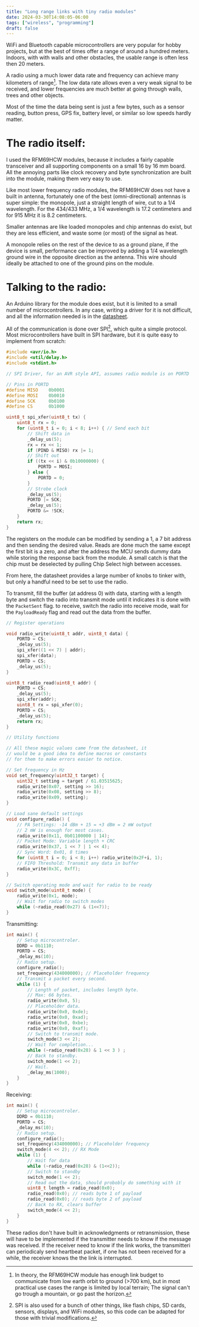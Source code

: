 ```yaml
---
title: "Long range links with tiny radio modules"
date: 2024-03-30T14:08:05-06:00
tags: ["wireless", "programming"]
draft: false
---
```


WiFi and Bluetooth capable microcontrollers are very popular for hobby projects, but at the best of times offer a range of around a hundred meters.
Indoors, with with walls and other obstacles, the usable range is often less then 20 meters.

A radio using a much lower data rate and frequency can achieve many kilometers of range[^range].
The low data rate allows even a very weak signal to be received, and lower frequencies are much better at going through walls, trees and other objects.

Most of the time the data being sent is just a few bytes, such as a sensor reading, button press, GPS fix, battery level, or similar so low speeds hardly matter.

# The radio itself:

I used the RFM69HCW modules, because it includes a fairly capable transceiver and all supporting components on a small 16 by 16 mm board.
All the annoying parts like clock recovery and byte synchronization are built into the module, making them very easy to use.

Like most lower frequency radio modules, the RFM69HCW does not have a built in antenna, fortunately one of the best (omni-directional) antennas is super simple:
the monopole, just a straight length of wire, cut to a 1/4 wavelength.
For the 434/433 MHz, a 1/4 wavelength is 17.2 centimeters and for 915 MHz it is 8.2 centimeters.

Smaller antennas are like loaded monopoles and chip antennas do exist, but they are less efficient, and waste some (or most) of the signal as heat.

A monopole relies on the rest of the device to as a ground plane, if the device is small, performance can be improved by adding a 1/4 wavelength ground wire in the opposite direction as the antenna.
This wire should ideally be attached to one of the ground pins on the module.

# Talking to the radio:

An Arduino library for the module does exist, but it is limited to a small number of microcontrollers.
In any case, writing a driver for it is not difficult, and all the information needed is in the [datasheet](https://www.mouser.com/datasheet/2/813/RFM69HCW_V1_1-2490219.pdf).

All of the communication is done over SPI[^spi], which quite a simple protocol.
Most microcontrollers have built in SPI hardware, but it is quite easy to implement from scratch:

```c
#include <avr/io.h>
#include <util/delay.h>
#include <stdint.h>

// SPI Driver, for an AVR style API, assumes radio module is on PORTD

// Pins in PORTD
#define MISO    0b0001
#define MOSI    0b0010
#define SCK     0b0100
#define CS      0b1000

uint8_t spi_xfer(uint8_t tx) {
	uint8_t rx = 0;
	for (uint8_t i = 0; i < 8; i++) { // Send each bit
		// Shift data in
		_delay_us(5);
		rx = rx << 1;
		if (PIND & MISO) rx |= 1;
		// Shift out
		if ((tx << i) & 0b10000000) {
			PORTD = MOSI;
		} else {
			PORTD = 0;
		}
		// Strobe clock
		_delay_us(5);
		PORTD |= SCK;
		_delay_us(5);
		PORTD &= !SCK;
	}
	return rx;
}
```

The registers on the module can be modified by sending a 1, a 7 bit address and then sending the desired value.
Reads are done much the same except the first bit is a zero, and after the address the MCU sends dummy data while storing the response back from the module.
A small catch is that the chip must be deselected by pulling Chip Select high between accesses.

From here, the datasheet provides a large number of knobs to tinker with, but only a handful need to be set to use the radio.

To transmit, fill the buffer (at address 0) with data, starting with a length byte and switch the radio into transmit mode until it indicates it is done with the `PacketSent` flag.
to receive, switch the radio into receive mode, wait for the `PayloadReady` flag and read out the data from the buffer.

```c
// Register operations

void radio_write(uint8_t addr, uint8_t data) {
	PORTD = CS;
	_delay_us(5);
	spi_xfer((1 << 7) | addr);
	spi_xfer(data);
	PORTD = CS;
	_delay_us(5);
}

uint8_t radio_read(uint8_t addr) {
	PORTD = CS;
	_delay_us(5);
	spi_xfer(addr);
	uint8_t rx = spi_xfer(0);
	PORTD = CS;
	_delay_us(5);
	return rx;
}
```

```c
// Utility functions

// All these magic values came from the datasheet, it
// would be a good idea to define macros or constants
// for them to make errors easier to notice.

// Set frequency in Hz
void set_frequency(uint32_t target) { 
	uint32_t setting = target / 61.03515625;
	radio_write(0x07, setting >> 16);
	radio_write(0x08, setting >> 8);
	radio_write(0x09, setting);
}

// Load sane default settings
void configure_radio() {
	// PA Settings: -14 dBm + 15 = +3 dBm = 2 mW output
	// 2 mW is enough for most cases.
	radio_write(0x11, 0b01100000 | 14);
	// Packet Mode: Variable length + CRC
	radio_write(0x37, 1 << 7 | 1 << 4);
	// Sync Word: 0x01, 8 times
	for (uint8_t i = 0; i < 8; i++) radio_write(0x2F+i, 1);
	// FIFO Threshold: Transmit any data in buffer
	radio_write(0x3C, 0xff);
}

// Switch operating mode and wait for radio to be ready
void switch_mode(uint8_t mode) {
	radio_write(0x1, mode);
	// Wait for radio to switch modes
	while (~radio_read(0x27) & (1<<7));
}
```

Transmitting:

```c
int main() {
	// Setup microcontroler.
	DDRD = 0b1110;
	PORTD = CS;
	_delay_ms(10);
	// Radio setup.
	configure_radio();
	set_frequency(434000000); // Placeholder frequency
	// Transmit a packet every second.
	while (1) {
		// Length of packet, includes length byte.
		// Max: 66 bytes.
		radio_write(0x0, 5);
		// Placeholder data.
		radio_write(0x0, 0xde);
		radio_write(0x0, 0xad);
		radio_write(0x0, 0xbe);
		radio_write(0x0, 0xaf);
		// Switch to transmit mode.
		switch_mode(3 << 2);
		// Wait for completion...
		while (~radio_read(0x28) & 1 << 3 ) ;
		// Back to standby.
		switch_mode(1 << 2);
		// Wait.
		_delay_ms(1000);
	}
}
```

Receiving:

```c
int main() {
	// Setup microcontroler.
	DDRD = 0b1110;
	PORTD = CS;
	_delay_ms(10);
	// Radio setup.
	configure_radio();
	set_frequency(434000000); // Placeholder frequency
	switch_mode(4 << 2); // RX Mode
	while (1) {
		// Wait for data
		while (~radio_read(0x28) & (1<<2));
		// Switch to standby
		switch_mode(1 << 2);
		// Read out the data, should probobly do something with it
		uint8_t length = radio_read(0x0);
		radio_read(0x0); // reads byte 1 of payload
		radio_read(0x0); // reads byte 2 of payload
		// Back to RX, clears buffer
		switch_mode(4 << 2);
	}
}
```

These radios don't have built in acknowledgments or retransmission, these will have to be implemented if the transmitter needs to know if the message was received.
If the receiver need to know if the link works, the transmitteri can periodicaly send heartbeat packet, if one has not been received for a while, the receiver knows the the link is interrupted. 


[^range]: In theory, the RFM69HCW module has enough link budget to communicate from low earth orbit to ground (>700 km), but in most practical use cases the range is limited by local terrain; The signal can't go trough a mountain, or go past the horizon. 

[^spi]: SPI is also used for a bunch of other things, like flash chips, SD cards, sensors, displays, and WiFi modules, so this code can be adapted for those with trivial modifications.
